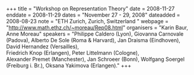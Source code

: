 +++
title = "Workshop on Representation Theory"
date = 2008-11-27
enddate = 2008-11-29
dates = "November 27 - 29, 2008"
dateadded = 2008-08-23
note = "ETH Zurich, Zurich, Switzerland "
webpage = "http://www.math.ethz.ch/~moreau/Rep08.html"
organisers = "Karin Baur, Anne Moreau"
speakers = "Philippe Caldero (Lyon), Giovanna Carnovale (Padova), Alberto De Sole (Roma & Harvard), Jan Draisma (Eindhoven),  David Hernandez (Versailles),  
Friedrich Knop (Erlangen),  Peter Littelmann (Cologne),  
Alexander Premet (Manchester),  Jan Schroeer (Bonn),  Wolfgang Soergel (Freiburg i. Br.), Oksana Yakimova (Erlangen)."
+++
